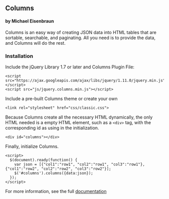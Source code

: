 ## Columns
#### by Michael Eisenbraun

Columns is an easy way of creating JSON data into HTML tables that are sortable, searchable, and paginating. All you need is to provide the data, and Columns will do the rest.

### Installation

Include the jQuery Library 1.7 or later and Columns Plugin File: 

```
<script src="https://ajax.googleapis.com/ajax/libs/jquery/1.11.0/jquery.min.js"></script>
<script src="js/jquery.columns.min.js"></script>
```

Include a pre-built Columns theme or create your own

```
<link rel="stylesheet" href="css/classic.css">
```

Because Columns create all the necessary HTML dynamically, the only HTML needed is a empty HTML element, such as a `<div>` tag, with the corresponding id as using in the initialization.

```
<div id="columns"></div>
```

Finally, initialize Columns. 

```
<script>
  $(document).ready(function() {
    var json = [{"col1":"row1", "col2":"row1", "col3":"row1"}, {"col1":"row2", "col2":"row2", "col3":"row2"}]; 
    $('#columns').columns({data:json});
  });
</script>
```

For more information, see the full [documentation](http://eisenbraun.github.io/columns)
